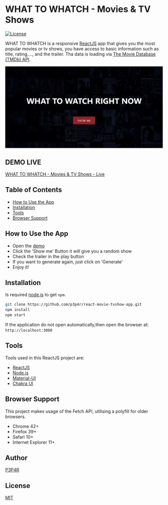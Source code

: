 # WHAT TO WHATCH - Movies & TV Shows
[![License](https://img.shields.io/badge/license-MIT-blue.svg?style=flat-square)](https://github.com/p3p4r/react-movie-tvshow-app/blob/master/LICENSE)

WHAT TO WHATCH is a responsive [ReactJS](http://facebook.github.io/react/index.html) app that gives you the most popular movies or tv shows, you have access to basic information such as title, rating,..., and the trailer. Tha data is loading via [The Movie Database (TMDb) API](https://www.themoviedb.org/documentation/api).

![](https://github.com/p3p4r/react-movie-tvshow-app/blob/master/WhatToWatch.gif)

## DEMO LIVE
[WHAT TO WHATCH - Movies & TV Shows - Live](https://p3p4r.github.io/react-movie-tvshow-app/)

## Table of Contents

* [How to Use the App](#how-to-use-the-app)
* [Installation](#installation)
* [Tools](#tools)
* [Browser Support](#browser-support)

## How to Use the App

- Open the [demo](https://p3p4r.github.io/react-movie-tvshow-app/)
- Click the 'Show me' Button it will give you a random show 
- Check the trailer in the play button
- If you want to generate again, just click on 'Generate'
- Enjoy it!

## Installation
 Is required [node.js](http://nodejs.org/download/) to get ``npm``.

```bash
git clone https://github.com/p3p4r/react-movie-tvshow-app.git
npm install
npm start
```
If the application do not open automatically,then open the browser at: `http://localhost:3000`

## Tools
Tools used in this ReactJS project are:

* [ReactJS](http://facebook.github.io/react/index.html)
* [Node.js](https://nodejs.org/en/)
* [Material-UI](https://material-ui.com/)
* [Chakra UI](https://chakra-ui.com/)

## Browser Support
This project makes usage of the Fetch API, utilising a polyfill for older browsers.

- Chrome 42+
- Firefox 39+
- Safari 10+
- Internet Explorer 11+ 

## Author
[P3P4R](https://folio.fyke.pt/)

## License
[MIT](https://github.com/p3p4r/react-movie-tvshow-app/blob/master/LICENSE)
